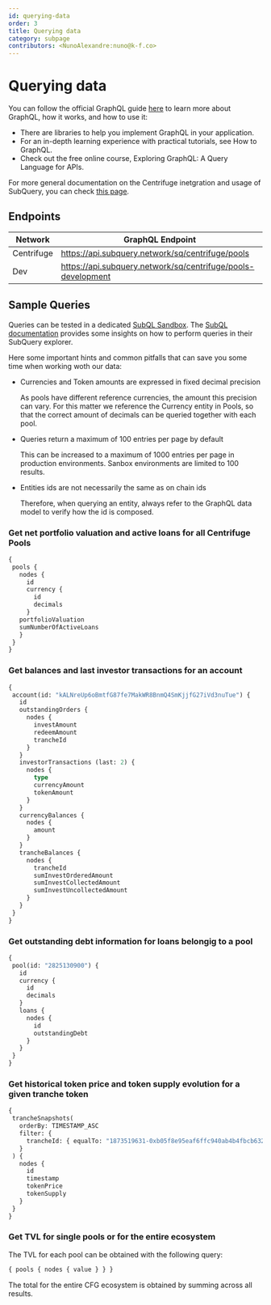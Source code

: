 ```yaml
---
id: querying-data
order: 3
title: Querying data
category: subpage
contributors: <NunoAlexandre:nuno@k-f.co>
---
```


# Querying data
You can follow the official GraphQL guide [here](https://graphql.org/learn/) to learn more about GraphQL, how it works, and how to use it:

- There are libraries to help you implement GraphQL in your application.
- For an in-depth learning experience with practical tutorials, see How to GraphQL.
- Check out the free online course, Exploring GraphQL: A Query Language for APIs.

For more general documentation on the Centrifuge inetgration and usage of SubQuery, you can check [this page](/build/subquery).

## Endpoints

| **Network** | **GraphQL Endpoint**|
|------------|-------------------------------------------------------------------|
| Centrifuge | https://api.subquery.network/sq/centrifuge/pools                  |
| Dev        | https://api.subquery.network/sq/centrifuge/pools-development      |


## Sample Queries

Queries can be tested in a dedicated [SubQL Sandbox](https://explorer.subquery.network/subquery/embrio-tech/centrifuge-subql). The [SubQL documentation](https://academy.subquery.network/run_publish/query.html) provides some insights on how to perform queries in their SubQuery explorer.

Here some important hints and common pitfalls that can save you some time when working woth our data:

- Currencies and Token amounts are expressed in fixed decimal precision 
    
    As pools have different reference currencies, the amount this precision can vary. For this matter we reference the Currency entity in Pools, so that the correct amount of decimals can be queried together with each pool.

- Queries return a maximum of 100 entries per page by default
    
    This can be increased to a maximum of 1000 entries per page in production environments. Sanbox environments are limited to 100 results.

- Entities ids are not necessarily the same as on chain ids
    
    Therefore, when querying an entity, always refer to the GraphQL data model to verify how the id is composed.


 ### Get net portfolio valuation and active loans for all Centrifuge Pools

 ```graphql
 {
  pools {
    nodes {
      id
      currency {
        id
        decimals
      }
    portfolioValuation
    sumNumberOfActiveLoans
    }
  }
}
 ```

 ### Get balances and last investor transactions for an account

 ```graphql
 {
  account(id: "kALNreUp6oBmtfG87fe7MakWR8BnmQ4SmKjjfG27iVd3nuTue") {
    id
    outstandingOrders {
      nodes {
        investAmount
        redeemAmount
        trancheId
      }
    }
    investorTransactions (last: 2) {
      nodes {
        type
        currencyAmount
        tokenAmount
      }
    }
    currencyBalances {
      nodes {
        amount
      }
    }
    trancheBalances {
      nodes {
        trancheId
        sumInvestOrderedAmount
        sumInvestCollectedAmount
        sumInvestUncollectedAmount
      }
    }
  }
}
 ```

 ### Get outstanding debt information for loans belongig to a pool

 ```graphql
{
  pool(id: "2825130900") {
    id
    currency {
      id
      decimals
    }
    loans {
      nodes {
        id
        outstandingDebt
      }
    }
  }
}
 ```

 ### Get historical token price and token supply evolution for a given tranche token

 ```graphql
{
  trancheSnapshots(
    orderBy: TIMESTAMP_ASC
    filter: {
      trancheId: { equalTo: "1873519631-0xb05f8e95eaf6ffc940ab4b4fbcb6324b" }
    }
  ) {
    nodes {
      id
      timestamp
      tokenPrice
      tokenSupply
    }
  }
} 
 ```

 ### Get TVL for single pools or for the entire ecosystem

The TVL for each pool can be obtained with the following query:

```graphql
{ pools { nodes { value } } }
```

The total for the entire CFG ecosystem is obtained by summing across all results.